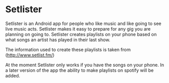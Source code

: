 # Setlister

Setlister is an Android app for people who like music and like going to see live music acts. Setlister makes it easy to prepare for any
gig you are planning on going to. Setlister creates playlists on your phone based on what songs an artist has played in their last show.

The information used to create these playlists is taken from (http://www.setlist.fm/)

At the moment Setlister only works if you have the songs on your phone. In a later version of the app the ability to make playlists on 
spotify will be added.
